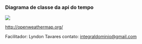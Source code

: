 ### Diagrama de classe da api do tempo 

![](https://github.com/lyndontavares/spring-angularjs-datapar/blob/master/app-MasterChico/MasterChicoSB6/src/main/resources/static/image/Tempo.png)

http://openweathermap.org/

Facilitador: Lyndon Tavares
contato: integraldominio@gmail.com
